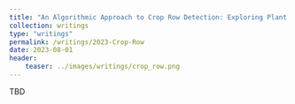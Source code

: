 ```yaml
---
title: "An Algorithmic Approach to Crop Row Detection: Exploring Plant Center Detection and RANSAC"
collection: writings
type: "writings"
permalink: /writings/2023-Crop-Row
date: 2023-08-01
header:
    teaser: ../images/writings/crop_row.png
---
```

TBD
